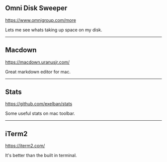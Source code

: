 ## Omni Disk Sweeper

https://www.omnigroup.com/more

Lets me see whats taking up space on my disk.

<hr>

## Macdown

https://macdown.uranusjr.com/

Great markdown editor for mac.

<hr>

## Stats

https://github.com/exelban/stats

Some useful stats on mac toolbar.

<hr>

## iTerm2

https://iterm2.com/

It's better than the built in terminal. 
